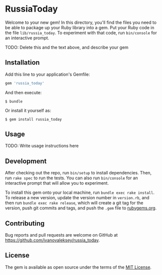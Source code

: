 # RussiaToday

Welcome to your new gem! In this directory, you'll find the files you need to be able to package up your Ruby library into a gem. Put your Ruby code in the file `lib/russia_today`. To experiment with that code, run `bin/console` for an interactive prompt.

TODO: Delete this and the text above, and describe your gem

## Installation

Add this line to your application's Gemfile:

```ruby
gem 'russia_today'
```

And then execute:

    $ bundle

Or install it yourself as:

    $ gem install russia_today

## Usage

TODO: Write usage instructions here

## Development

After checking out the repo, run `bin/setup` to install dependencies. Then, run `rake spec` to run the tests. You can also run `bin/console` for an interactive prompt that will allow you to experiment.

To install this gem onto your local machine, run `bundle exec rake install`. To release a new version, update the version number in `version.rb`, and then run `bundle exec rake release`, which will create a git tag for the version, push git commits and tags, and push the `.gem` file to [rubygems.org](https://rubygems.org).

## Contributing

Bug reports and pull requests are welcome on GitHub at https://github.com/ivanovaleksey/russia_today.

## License

The gem is available as open source under the terms of the [MIT License](http://opensource.org/licenses/MIT).
